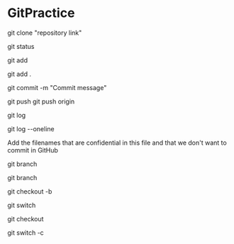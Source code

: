 # GitPractice

<!-- //To clone a repository -->
git clone "repository link"

<!-- //To check the status of the git files  -->
<!-- Untracked - U -->
<!-- Modified - M -->
git status

<!-- //To add files in the git -->

<!-- To add a specific file  -->
git add <filename>

<!-- To add all the files that you have worked on -->
git add .

<!-- //Commit Changes to the repository -->
git commit -m "Commit message"

<!-- //Push the files to the github -->
git push
git push origin <branchName>

<!-- To get information of the commits made so far -->
git log

<!-- To get information of commits made so far in short form -->
git log --oneline

<!-- .gitignore -->
Add the filenames that are confidential in this file and that we don't want to commit in GitHub

<!-- To check in which branch we are currently in -->
git branch

<!-- To create a new branch -->
git branch <branchName>

git checkout -b <branchName>

<!-- To switch branch -->
git switch <branchName>

git checkout <branchName>

<!-- To make a new branch & then switch into it -->
git switch -c <branchName>

<!-- To merge data from a branch of a Github -->
